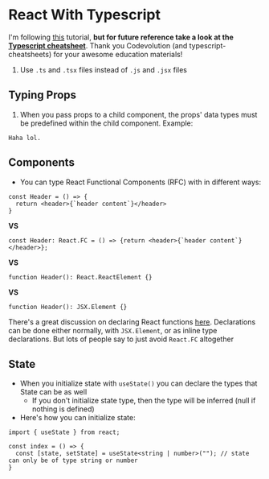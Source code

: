 # React With Typescript

I'm following [this](https://youtube.com/playlist?list=PLC3y8-rFHvwi1AXijGTKM0BKtHzVC-LSK) tutorial, **but for future reference take a look at the [Typescript cheatsheet](https://github.com/typescript-cheatsheets/react)**. Thank you Codevolution (and typescript-cheatsheets) for your awesome education materials!

1. Use `.ts` and `.tsx` files instead of `.js` and `.jsx` files

## Typing Props

1. When you pass props to a child component, the props' data types must be predefined within the child component. Example:

```
Haha lol.
```

## Components

- You can type React Functional Components (RFC) with in different ways:

```
const Header = () => {
  return <header>{`header content`}</header>
}
```

**VS**

```
const Header: React.FC = () => {return <header>{`header content`}</header>};
```

**VS**

`function Header(): React.ReactElement {}`

**VS**

`function Header(): JSX.Element {}`

There's a great discussion on declaring React functions [here](https://github.com/typescript-cheatsheets/react#function-components). Declarations can be done either normally, with `JSX.Element`, or as inline type declarations. But lots of people say to just avoid `React.FC` altogether

## State

- When you initialize state with `useState()` you can declare the types that State can be as well
  - If you don't initialize state type, then the type will be inferred (null if nothing is defined)
- Here's how you can initialize state:

```
import { useState } from react;

const index = () => {
  const [state, setState] = useState<string | number>(""); // state can only be of type string or number
}
```
